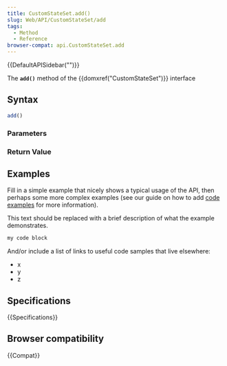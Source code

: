```yaml
---
title: CustomStateSet.add()
slug: Web/API/CustomStateSet/add
tags:
  - Method
  - Reference
browser-compat: api.CustomStateSet.add
---
```

{{DefaultAPISidebar("")}}

The **`add()`** method of the {{domxref("CustomStateSet")}} interface 

## Syntax

```js
add()
```

### Parameters



### Return Value



## Examples

Fill in a simple example that nicely shows a typical usage of the API, then perhaps some more complex examples (see our guide on how to add [code examples](/en-US/docs/MDN/Contribute/Structures/Code_examples) for more information).

This text should be replaced with a brief description of what the example demonstrates.

```js
my code block
```

And/or include a list of links to useful code samples that live elsewhere:

*   x
*   y
*   z

## Specifications

{{Specifications}}

## Browser compatibility

{{Compat}}

